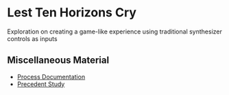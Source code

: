 # Lest Ten Horizons Cry
Exploration on creating a game-like experience using traditional synthesizer controls as inputs
## Miscellaneous Material
* [Process Documentation](./docs/Process/Process.md)
* [Precedent Study](./docs/Process/Precedents.md)